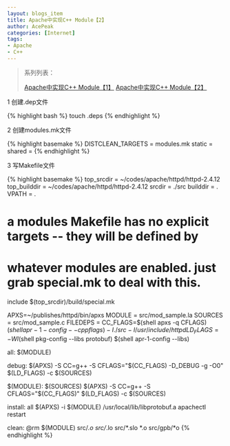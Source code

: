 ```yaml
---
layout: blogs_item
title: Apache中实现C++ Module【2】
author: AcePeak
categories: [Internet]
tags: 
- Apache
- C++
---
```


> 系列列表：
> 
> [Apache中实现C++ Module【1】]({{site.url}}/blogs/2012/05/01/apache-cpp-mod/)
> [Apache中实现C++ Module【2】]({{site.url}}/blogs/2012/05/02/apache-cpp-mod-2/)

1 创建.dep文件

{% highlight bash  %}
touch .deps
{% endhighlight %}

2 创建modules.mk文件

{% highlight basemake  %}
DISTCLEAN_TARGETS = modules.mk
static = 
shared = 
{% endhighlight %}

3 写Makefile文件

{% highlight basemake  %}
top_srcdir   = ~/codes/apache/httpd/httpd-2.4.12
top_builddir = ~/codes/apache/httpd/httpd-2.4.12
srcdir       = ./src
builddir     = .
VPATH        = .
# a modules Makefile has no explicit targets -- they will be defined by
# whatever modules are enabled. just grab special.mk to deal with this.
include $(top_srcdir)/build/special.mk

APXS=~/publishes/httpd/bin/apxs
MODULE = src/mod_sample.la
SOURCES = src/mod_sample.c
FILEDEPS = 
CC_FLAGS=$(shell apxs -q CFLAGS) $(shell apr-1-config --cppflags) -I./src -I/usr/include/httpd 
LD_FLAGS=-Wl$(shell pkg-config --libs protobuf) $(shell apr-1-config --libs)

all: $(MODULE)
 
debug:
	$(APXS) -S CC=g++ -S CFLAGS="$(CC_FLAGS) -D_DEBUG -g -O0" $(LD_FLAGS) -c $(SOURCES)
 
$(MODULE): $(SOURCES)
	$(APXS) -S CC=g++ -S CFLAGS="$(CC_FLAGS)" $(LD_FLAGS) -c $(SOURCES)
 
install: all
	$(APXS) -i $(MODULE) /usr/local/lib/libprotobuf.a
	apachectl restart
 
clean:
	@rm $(MODULE) src/*.o src/*.lo src/*.slo *.o src/gpb/*o
{% endhighlight %}
